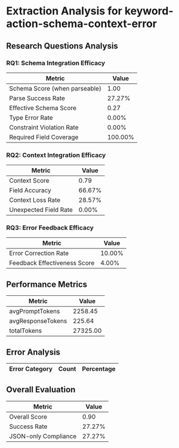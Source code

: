 # Extraction Analysis for keyword-action-schema-context-error

## Research Questions Analysis

### RQ1: Schema Integration Efficacy

| Metric | Value |
|--------|-------|
| Schema Score (when parseable) | 1.00 |
| Parse Success Rate | 27.27% |
| Effective Schema Score | 0.27 |
| Type Error Rate | 0.00% |
| Constraint Violation Rate | 0.00% |
| Required Field Coverage | 100.00% |

### RQ2: Context Integration Efficacy

| Metric | Value |
|--------|-------|
| Context Score | 0.79 |
| Field Accuracy | 66.67% |
| Context Loss Rate | 28.57% |
| Unexpected Field Rate | 0.00% |

### RQ3: Error Feedback Efficacy

| Metric | Value |
|--------|-------|
| Error Correction Rate | 10.00% |
| Feedback Effectiveness Score | 4.00% |

## Performance Metrics

| Metric | Value |
|--------|-------|
| avgPromptTokens | 2258.45 |
| avgResponseTokens | 225.64 |
| totalTokens | 27325.00 |

## Error Analysis

| Error Category | Count | Percentage |
|---------------|-------|------------|

## Overall Evaluation

| Metric | Value |
|--------|-------|
| Overall Score | 0.90 |
| Success Rate | 27.27% |
| JSON-only Compliance | 27.27% |
